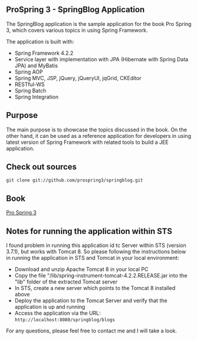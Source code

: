 ## ProSpring 3 - SpringBlog Application
The SpringBlog application is the sample application for the book Pro Spring 3, which covers various topics in using Spring Framework. 

The application is built with:
- Spring Framework 4.2.2
- Service layer with implementation with JPA (Hibernate with Spring Data JPA) and MyBatis
- Spring AOP
- Spring MVC, JSP, jQuery, jQueryUI, jqGrid, CKEditor
- RESTful-WS
- Spring Batch
- Spring Integration 

## Purpose
The main purpose is to showcase the topics discussed in the book. On the other hand, it can be used as a reference application for developers in using latest version of Spring Framework with related tools to build a JEE application.

## Check out sources
`git clone git://github.com/prospring3/springblog.git` 

## Book
[Pro Spring 3](http://www.apress.com/9781430241072) 

## Notes for running the application within STS
I found problem in running this application id tc Server within STS (version 3.7.1), but works with Tomcat 8.
So please following the instructions below in running the application in STS and Tomcat in your local environment:
* Download and unzip Apache Tomcat 8 in your local PC
* Copy the file "/lib/spring-instrument-tomcat-4.2.2.RELEASE.jar into the "lib" folder of the extracted Tomcat server
* In STS, create a new server which points to the Tomcat 8 installed above
* Deploy the application to the Tomcat Server and verify that the application is up and running
* Access the application via the URL: `http://localhost:8080/springblog/blogs`

For any questions, please feel free to contact me and I will take a look.
